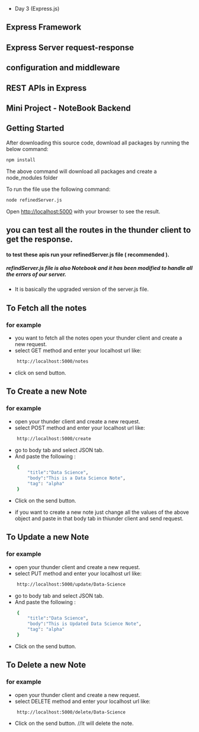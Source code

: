 - Day 3 (Express.js)

## Express Framework

## Express Server request-response

## configuration and middleware

## REST APIs in Express

## Mini Project - NoteBook Backend


## Getting Started

After downloading this source code, download all packages by running the below command:

```bash
npm install
```

The above command will download all packages and create a node_modules folder

To run the file use the following command:

```bash
node refinedServer.js
```
Open [http://localhost:5000](http://localhost:5000) with your browser to see the result.


## you can test all the routes in the thunder client to get the response.

#### to test these apis run your refinedServer.js file ( recommended ).

##### refindServer.js file is also Notebook and it has been modified to handle all the errors of our server.
- It is basically the upgraded version of the server.js file.

## To Fetch all the notes
### for example

- you want to fetch all the notes open your thunder client and create a new request.
- select GET method and enter your localhost url like:
```bash
    http://localhost:5000/notes
```
- click on send button.


## To Create a new Note
### for example
- open your thunder client and create a new request.
- select POST method and enter your localhost url like:

```bash
    http://localhost:5000/create
```

- go to body tab and select JSON tab.
- And paste the following :

```bash
    {
        "title":"Data Science",
        "body":"This is a Data Science Note",
        "tag": "alpha"
    }
```
- Click on the send button.

- if you want to create a new note just change all the values of the above object and paste in that body tab in thiunder client and send request.



## To Update a new Note
### for example

- open your thunder client and create a new request.
- select PUT method and enter your localhost url like:

```bash
    http://localhost:5000/update/Data-Science
```
- go to body tab and select JSON tab.
- And paste the following :

```bash
    {
        "title":"Data Science",
        "body":"This is Updated Data Science Note",
        "tag": "alpha"
    }
```
- Click on the send button.


## To Delete a new Note
### for example

- open your thunder client and create a new request.
- select DELETE method and enter your localhost url like:

```bash
    http://localhost:5000/delete/Data-Science
```
- Click on the send button. //It will delete the note.
